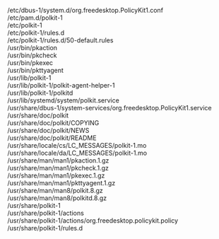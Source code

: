 /etc/dbus-1/system.d/org.freedesktop.PolicyKit1.conf  
/etc/pam.d/polkit-1  
/etc/polkit-1  
/etc/polkit-1/rules.d  
/etc/polkit-1/rules.d/50-default.rules  
/usr/bin/pkaction  
/usr/bin/pkcheck  
/usr/bin/pkexec  
/usr/bin/pkttyagent  
/usr/lib/polkit-1  
/usr/lib/polkit-1/polkit-agent-helper-1  
/usr/lib/polkit-1/polkitd  
/usr/lib/systemd/system/polkit.service  
/usr/share/dbus-1/system-services/org.freedesktop.PolicyKit1.service  
/usr/share/doc/polkit  
/usr/share/doc/polkit/COPYING  
/usr/share/doc/polkit/NEWS  
/usr/share/doc/polkit/README  
/usr/share/locale/cs/LC\_MESSAGES/polkit-1.mo  
/usr/share/locale/da/LC\_MESSAGES/polkit-1.mo  
/usr/share/man/man1/pkaction.1.gz  
/usr/share/man/man1/pkcheck.1.gz  
/usr/share/man/man1/pkexec.1.gz  
/usr/share/man/man1/pkttyagent.1.gz  
/usr/share/man/man8/polkit.8.gz  
/usr/share/man/man8/polkitd.8.gz  
/usr/share/polkit-1  
/usr/share/polkit-1/actions  
/usr/share/polkit-1/actions/org.freedesktop.policykit.policy  
/usr/share/polkit-1/rules.d  

